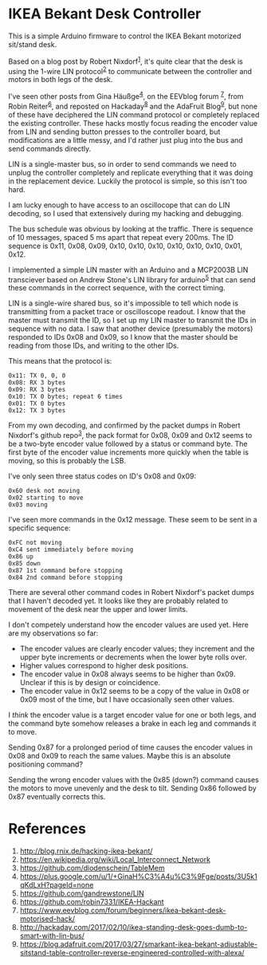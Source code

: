# IKEA Bekant Desk Controller

This is a simple Arduino firmware to control the IKEA Bekant motorized sit/stand desk.

Based on a blog post by Robert Nixdorf<sup>[1](#1)</sup>, it's quite clear that the desk is using the 1-wire LIN protocol<sup>[2](#2)</sup> to communicate between the controller and motors in both legs of the desk.

I've seen other posts from Gina Häußge<sup>[4](#4)</sup>, on the EEVblog forum <sup>[7](#7)</sup>, from Robin Reiter<sup>[6](#6)</sup>, and reposted on Hackaday<sup>[8](#8)</sup> and the AdaFruit Blog<sup>[9](#9)</sup>, but none of these have deciphered the LIN command protocol or completely replaced the existing controller. These hacks mostly focus reading the encoder value from LIN and sending button presses to the controller board, but modifications are a little messy, and I'd rather just plug into the bus and send commands directly.

LIN is a single-master bus, so in order to send commands we need to unplug the controller completely and replicate everything that it was doing in the replacement device. Luckily the protocol is simple, so this isn't too hard.

I am lucky enough to have access to an oscillocope that can do LIN decoding, so I used that extensively during my hacking and debugging.

The bus schedule was obvious by looking at the traffic. There is sequence of 10 messages, spaced 5 ms apart that repeat every 200ms. The ID sequence is 0x11, 0x08, 0x09, 0x10, 0x10, 0x10, 0x10, 0x10, 0x10, 0x01, 0x12.

I implemented a simple LIN master with an Arduino and a MCP2003B LIN transciever based on Andrew Stone's LIN library for arduino<sup>[5](#5)</sup> that can send these commands in the correct sequence, with the correct timing.

LIN is a single-wire shared bus, so it's impossible to tell which node is transmitting from a packet trace or oscilloscope readout. I know that the master must transmit the ID, so I set up my LIN master to transmit the IDs in sequence with no data. I saw that another device (presumably the motors) responded to IDs 0x08 and 0x09, so I know that the master should be reading from those IDs, and writing to the other IDs.

This means that the protocol is:

```
0x11: TX 0, 0, 0
0x08: RX 3 bytes
0x09: RX 3 bytes
0x10: TX 0 bytes; repeat 6 times
0x01: TX 0 bytes
0x12: TX 3 bytes
```

From my own decoding, and confirmed by the packet dumps in Robert Nixdorf's github repo<sup>[3](#3)</sup>, the pack format for 0x08, 0x09 and 0x12 seems to be a two-byte encoder value followed by a status or command byte. The first byte of the encoder value increments more quickly when the table is moving, so this is probably the LSB.

I've only seen three status codes on ID's 0x08 and 0x09:
```
0x60 desk not moving
0x02 starting to move
0x03 moving
```

I've seen more commands in the 0x12 message. These seem to be sent in a specific sequence:
```
0xFC not moving
0xC4 sent immediately before moving
0x86 up
0x85 down
0x87 1st command before stopping
0x84 2nd command before stopping
```

There are several other command codes in Robert Nixdorf's packet dumps that I haven't decoded yet. It looks like they are probably related to movement of the desk near the upper and lower limits.

I don't competely understand how the encoder values are used yet. Here are my observations so far:
 * The encoder values are clearly encoder values; they increment and the upper byte increments or decrements when the lower byte rolls over.
 * Higher values correspond to higher desk positions.
 * The encoder value in 0x08 always seems to be higher than 0x09. Unclear if this is by design or coincidence.
 * The encoder value in 0x12 seems to be a copy of the value in 0x08 or 0x09 most of the time, but I have occasionally seen other values.

I _think_ the encoder value is a target encoder value for one or both legs, and the command byte somehow releases a brake in each leg and commands it to move.

Sending 0x87 for a prolonged period of time causes the encoder values in 0x08 and 0x09 to reach the same values. Maybe this is an absolute positioning command?

Sending the wrong encoder values with the 0x85 (down?) command causes the motors to move unevenly and the desk to tilt. Sending 0x86 followed by 0x87 eventually corrects this.

# References
 1. <a name="1">http://blog.rnix.de/hacking-ikea-bekant/</a>
 2. <a name="2">https://en.wikipedia.org/wiki/Local_Interconnect_Network</a>
 3. <a name="3">https://github.com/diodenschein/TableMem</a>
 4. <a name="4">https://plus.google.com/u/1/+GinaH%C3%A4u%C3%9Fge/posts/3U5k1qKdLxH?pageId=none</a>
 5. <a name="5">https://github.com/gandrewstone/LIN</a>
 6. <a name="6">https://github.com/robin7331/IKEA-Hackant</a>
 7. <a name="7">https://www.eevblog.com/forum/beginners/ikea-bekant-desk-motorised-hack/</a>
 8. <a name="8">http://hackaday.com/2017/02/10/ikea-standing-desk-goes-dumb-to-smart-with-lin-bus/</a>
 9. <a name="9">https://blog.adafruit.com/2017/03/27/smarkant-ikea-bekant-adjustable-sitstand-table-controller-reverse-engineered-controlled-with-alexa/</a>
